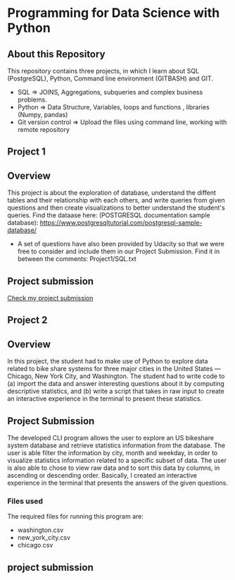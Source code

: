 # Programming for Data Science with Python
## About this Repository
This repository contains three projects, in which I learn about SQL (PostgreSQL), Python, Command line environment (GITBASH) and GIT.
* SQL => JOINS, Aggregations, subqueries and complex business problems.
* Python => Data Structure, Variables, loops and functions , libraries (Numpy, pandas)
* Git version control => Upload the files using command line, working with remote repository

## Project 1

## Overview

This project is about the exploration of database, understand the diffent tables and their relationship with each others, and write queries from given questions and then create visualizations to better understand the student's queries. Find the dataase here: (POSTGRESQL documentation sample database): https://www.postgresqltutorial.com/postgresql-sample-database/
* A set of questions have also been provided by Udacity so that we were free to consider and include them in our Project Submission. Find it in between the comments: Project1/SQL.txt

## Project submission
[Check my project submission](https://github.com/mmsoni22/Programming-for-Data-Science-with-Python/tree/main/DataScience/Project1)


## Project 2

## Overview
In this project, the student had to make use of Python to explore data related to bike share systems for three major cities in the United States — Chicago, New York City, and Washington. The student had to write code to (a) import the data and answer interesting questions about it by computing descriptive statistics, and (b) write a script that takes in raw input to create an interactive experience in the terminal to present these statistics.

## Project Submission

The developed CLI program allows the user to explore an US bikeshare system database and retrieve statistics information from the database. The user is able filter the information by city, month and weekday, in order to visualize statistics information related to a specific subset of data. The user is also able to chose to view raw data and to sort this data by columns, in ascending or descending order. Basically, I created an interactive experience in the terminal that presents the answers of the given questions.

### Files used

The required files for running this program are:

* washington.csv
* new_york_city.csv
* chicago.csv

## project submission

